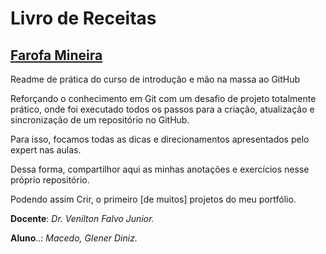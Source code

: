 # Livro de Receitas

## [Farofa Mineira](https://github.com/gdmacedo/Livro_Receitas/Farofa_Mineira.md) ##

Readme de prática do curso de introdução e mão na massa ao GitHub

Reforçando o conhecimento em Git com um desafio de projeto totalmente prático, onde foi executado todos os passos para a criação, atualização e sincronização de um repositório no GitHub. 

Para isso, focamos todas as dicas e direcionamentos apresentados pelo expert nas aulas. 

Dessa forma, compartilhor aqui as minhas anotações e exercícios nesse próprio repositório. 

Podendo assim Crir, o primeiro [de muitos] projetos do meu portfólio.

**Docente**: *Dr. Venilton Falvo Junior.*

**Aluno**..: *Macedo, Glener Diniz.*
